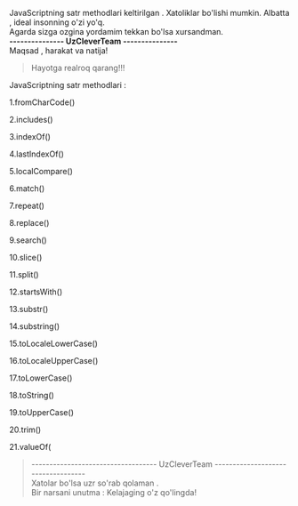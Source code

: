 JavaScriptning satr methodlari keltirilgan . Xatoliklar bo'lishi mumkin. Albatta , ideal insonning o'zi yo'q.<br>
Agarda sizga ozgina yordamim tekkan bo'lsa xursandman.<br> 
**--------------- UzCleverTeam ---------------**<br>
Maqsad , harakat va natija!<br>
>Hayotga realroq qarang!!!

JavaScriptning satr methodlari :

1.fromCharCode()

2.includes()

3.indexOf()

4.lastIndexOf()

5.localCompare()

6.match()

7.repeat()

8.replace()

9.search()

10.slice()

11.split()

12.startsWith()

13.substr()

14.substring()

15.toLocaleLowerCase()

16.toLocaleUpperCase()

17.toLowerCase()

18.toString()

19.toUpperCase()

20.trim()

21.valueOf(


>-----------------------------------  UzCleverTeam  -----------------------------------<br>
Xatolar bo'lsa uzr so'rab qolaman . <br>Bir narsani unutma : Kelajaging o'z qo'lingda!
